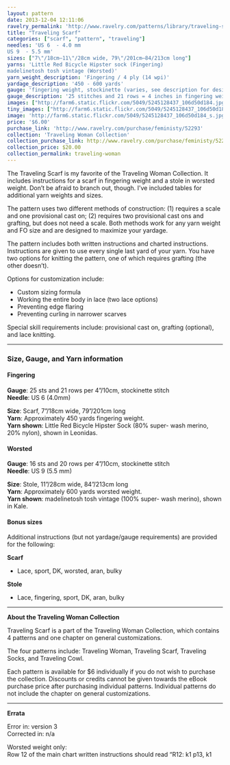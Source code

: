 ```yaml
---
layout: pattern
date: 2013-12-04 12:11:06
ravelry_permalink: 'http://www.ravelry.com/patterns/library/traveling-scarf-2'
title: "Traveling Scarf"
categories: ["scarf", "pattern", "traveling"]
needles: 'US 6  - 4.0 mm
US 9  - 5.5 mm'
sizes: ["7\"/18cm–11\"/28cm wide, 79\"/201cm–84/213cm long"]
yarns: 'Little Red Bicycle Hipster sock (Fingering)
madelinetosh tosh vintage (Worsted)'
yarn_weight_description: 'Fingering / 4 ply (14 wpi)'
yardage_description: '450 - 600 yards'
gauge: 'fingering weight, stockinette (varies, see description for desired yarn weight)'
gauge_description: '25 stitches and 21 rows = 4 inches in fingering weight, stockinette (varies, see description for desired yarn weight)'
images: ["http://farm6.static.flickr.com/5049/5245128437_106d50d184.jpg", "http://farm6.static.flickr.com/5205/5313114335_5b7225d621.jpg", "http://farm6.static.flickr.com/5242/5245730774_f88584ed73.jpg", "http://farm6.static.flickr.com/5163/5245730620_7326fbd3bf.jpg", "http://farm6.static.flickr.com/5290/5313114079_9d3a3c28a6.jpg", "http://farm6.static.flickr.com/5243/5245730848_5ed8dd9f66.jpg", "http://farm6.static.flickr.com/5081/5245730904_cb5297642a.jpg", "http://farm6.static.flickr.com/5166/5313114443_52e3344a3a.jpg", "http://farm6.static.flickr.com/5008/5313706374_f2bc4b2fc5.jpg", "http://farm6.static.flickr.com/5050/5313114575_4ef1e0a241.jpg", "http://farm6.static.flickr.com/5083/5313114185_6afc9cfc59.jpg"]
tiny_images: ["http://farm6.static.flickr.com/5049/5245128437_106d50d184_s.jpg", "http://farm6.static.flickr.com/5205/5313114335_5b7225d621_s.jpg", "http://farm6.static.flickr.com/5242/5245730774_f88584ed73_s.jpg", "http://farm6.static.flickr.com/5163/5245730620_7326fbd3bf_s.jpg", "http://farm6.static.flickr.com/5290/5313114079_9d3a3c28a6_s.jpg", "http://farm6.static.flickr.com/5243/5245730848_5ed8dd9f66_s.jpg", "http://farm6.static.flickr.com/5081/5245730904_cb5297642a_s.jpg", "http://farm6.static.flickr.com/5166/5313114443_52e3344a3a_s.jpg", "http://farm6.static.flickr.com/5008/5313706374_f2bc4b2fc5_s.jpg", "http://farm6.static.flickr.com/5050/5313114575_4ef1e0a241_s.jpg", "http://farm6.static.flickr.com/5083/5313114185_6afc9cfc59_s.jpg"]
image: 'http://farm6.static.flickr.com/5049/5245128437_106d50d184_s.jpg'
price: '$6.00'
purchase_link: 'http://www.ravelry.com/purchase/feministy/52293'
collection: 'Traveling Woman Collection'
collection_purchase_link: http://www.ravelry.com/purchase/feministy/52290 
collection_price: $20.00 
collection_permalink: traveling-woman 
---
```

<p>The Traveling Scarf is my favorite of the Traveling Woman Collection. It includes instructions for a scarf in fingering weight and a stole in worsted weight. Don’t be afraid to branch out, though. I’ve included tables for additional yarn weights and sizes.</p>

<p>The pattern uses two different methods of construction: (1) requires a scale and one provisional cast on; (2) requires two provisional cast ons and grafting, but does not need a scale. Both methods work for any yarn weight and FO size and are designed to maximize your yardage.</p>

<p>The pattern includes both written instructions and charted instructions. Instructions are given to use every single last yard of your yarn. You have two options for knitting the pattern, one of which requires grafting (the other doesn’t).</p>

<p>Options for customization include:</p>

<ul>
<li>Custom sizing formula</li>

<li>Working the entire body in lace (two lace options)</li>

<li>Preventing edge flaring</li>

<li>Preventing curling in narrower scarves</li>
</ul>

<p>Special skill requirements include: provisional cast on, grafting (optional), and lace knitting.</p>
<hr />
<h3 id='size_gauge_and_yarn_information'>Size, Gauge, and Yarn information</h3>

<h4 id='fingering'>Fingering</h4>

<p><strong>Gauge</strong>: 25 sts and 21 rows per 4&#8221;/10cm, stockinette stitch <br /><strong>Needle</strong>: US 6 (4.0mm)</p>

<p><strong>Size</strong>: Scarf, 7&#8221;/18cm wide, 79&#8221;/201cm long <br /><strong>Yarn</strong>: Approximately 450 yards fingering weight. <br /><strong>Yarn shown</strong>: Little Red Bicycle Hipster Sock (80% super- wash merino, 20% nylon), shown in Leonidas.</p>

<h4 id='worsted'>Worsted</h4>

<p><strong>Gauge</strong>: 16 sts and 20 rows per 4&#8221;/10cm, stockinette stitch <br /><strong>Needle</strong>: US 9 (5.5 mm)</p>

<p><strong>Size</strong>: Stole, 11&#8221;/28cm wide, 84&#8221;/213cm long <br /><strong>Yarn</strong>: Approximately 600 yards worsted weight. <br /><strong>Yarn shown</strong>: madelinetosh tosh vintage (100% super- wash merino), shown in Kale.</p>

<h4 id='bonus_sizes'>Bonus sizes</h4>

<p>Additional instructions (but not yardage/gauge requirements) are provided for the following:</p>

<p><strong>Scarf</strong></p>

<ul>
<li>Lace, sport, DK, worsted, aran, bulky</li>
</ul>

<p><strong>Stole</strong></p>

<ul>
<li>Lace, fingering, sport, DK, aran, bulky</li>
</ul>
<hr />
<p><strong>About the Traveling Woman Collection</strong></p>

<p>Traveling Scarf is a part of the Traveling Woman Collection, which contains 4 patterns and one chapter on general customizations.</p>

<p>The four patterns include: Traveling Woman, Traveling Scarf, Traveling Socks, and Traveling Cowl.</p>

<p>Each pattern is available for $6 individually if you do not wish to purchase the collection. Discounts or credits cannot be given towards the eBook purchase price after purchasing individual patterns. Individual patterns do not include the chapter on general customizations.</p>
<hr />
<p><strong>Errata</strong></p>

<p>Error in: version 3 <br />Corrected in: n/a</p>

<p>Worsted weight only: <br />Row 12 of the main chart written instructions should read &#8220;R12: k1 <span>p13, k1</span></p>